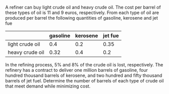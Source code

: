 
A refiner can buy light crude oil and heavy crude oil. The cost per barrel of
these types of oil is 11 and 9 euros, respectively. From each type of oil are produced
per barrel the following quantities of gasoline, kerosene and jet fue


|                 | gasoline | kerosene | jet fue |
|-----------------|----------|----------|---------|
| light crude oil | 0.4      | 0.2      | 0.35    |
| heavy crude oil | 0.32     | 0.4      | 0.2     |

In the refining process, 5% and 8% of the crude oil is lost, respectively. The refinery has
a contract to deliver one million barrels of gasoline, four hundred thousand barrels of kerosene, and
two hundred and fifty thousand barrels of jet fuel. Determine the number of barrels of
each type of crude oil that meet demand while minimizing cost.
